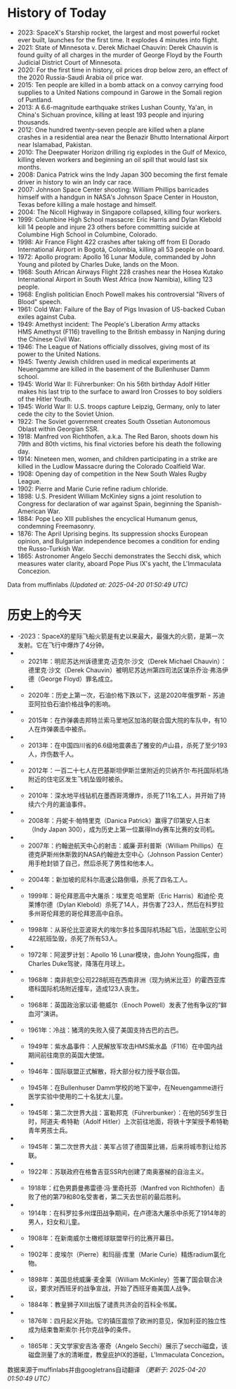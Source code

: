 # History of Today 

- 2023: SpaceX's Starship rocket, the largest and most powerful rocket ever built, launches for the first time. It explodes 4 minutes into flight.
- 2021: State of Minnesota v. Derek Michael Chauvin: Derek Chauvin is found guilty of all charges in the murder of George Floyd by the Fourth Judicial District Court of Minnesota.
- 2020: For the first time in history, oil prices drop below zero, an effect of the 2020 Russia-Saudi Arabia oil price war.
- 2015: Ten people are killed in a bomb attack on a convoy carrying food supplies to a United Nations compound in Garowe in the Somali region of Puntland.
- 2013: A 6.6-magnitude earthquake strikes Lushan County, Ya'an, in China's Sichuan province, killing at least 193 people and injuring thousands.
- 2012: One hundred twenty-seven people are killed when a plane crashes in a residential area near the Benazir Bhutto International Airport near Islamabad, Pakistan.
- 2010: The Deepwater Horizon drilling rig explodes in the Gulf of Mexico, killing eleven workers and beginning an oil spill that would last six months.
- 2008: Danica Patrick wins the Indy Japan 300 becoming the first female driver in history to win an Indy car race.
- 2007: Johnson Space Center shooting: William Phillips barricades himself with a handgun in NASA's Johnson Space Center in Houston, Texas before killing a male hostage and himself.
- 2004: The Nicoll Highway in Singapore collapsed, killing four workers.
- 1999: Columbine High School massacre: Eric Harris and Dylan Klebold kill 14 people and injure 23 others before committing suicide at Columbine High School in Columbine, Colorado.
- 1998: Air France Flight 422 crashes after taking off from El Dorado International Airport in Bogotá, Colombia, killing all 53 people on board.
- 1972: Apollo program: Apollo 16 Lunar Module, commanded by John Young and piloted by Charles Duke, lands on the Moon.
- 1968: South African Airways Flight 228 crashes near the Hosea Kutako International Airport in South West Africa (now Namibia), killing 123 people.
- 1968: English politician Enoch Powell makes his controversial "Rivers of Blood" speech.
- 1961: Cold War: Failure of the Bay of Pigs Invasion of US-backed Cuban exiles against Cuba.
- 1949: Amethyst incident: The People's Liberation Army attacks HMS Amethyst (F116) travelling to the British embassy in Nanjing during the Chinese Civil War.
- 1946: The League of Nations officially dissolves, giving most of its power to the United Nations.
- 1945: Twenty Jewish children used in medical experiments at Neuengamme are killed in the basement of the Bullenhuser Damm school.
- 1945: World War II: Führerbunker: On his 56th birthday Adolf Hitler makes his last trip to the surface to award Iron Crosses to boy soldiers of the Hitler Youth.
- 1945: World War II: U.S. troops capture Leipzig, Germany, only to later cede the city to the Soviet Union.
- 1922: The Soviet government creates South Ossetian Autonomous Oblast within Georgian SSR.
- 1918: Manfred von Richthofen, a.k.a. The Red Baron, shoots down his 79th and 80th victims, his final victories before his death the following day.
- 1914: Nineteen men, women, and children participating in a strike are killed in the Ludlow Massacre during the Colorado Coalfield War.
- 1908: Opening day of competition in the New South Wales Rugby League.
- 1902: Pierre and Marie Curie refine radium chloride.
- 1898: U.S. President William McKinley signs a joint resolution to Congress for declaration of war against Spain, beginning the Spanish-American War.
- 1884: Pope Leo XIII publishes the encyclical Humanum genus, condemning Freemasonry.
- 1876: The April Uprising begins. Its suppression shocks European opinion, and Bulgarian independence becomes a condition for ending the Russo-Turkish War.
- 1865: Astronomer Angelo Secchi demonstrates the Secchi disk, which measures water clarity, aboard Pope Pius IX's yacht, the L'Immaculata Concezion.

Data from muffinlabs
*(Updated at: 2025-04-20 01:50:49 UTC)*

# 历史上的今天 

- -2023：SpaceX的星际飞船火箭是有史以来最大，最强大的火箭，是第一次发射。它在飞行中爆炸了4分钟。
- -  2021年：明尼苏达州诉德里克·迈克尔·沙文（Derek Michael Chauvin）：德里克·沙文（Derek Chauvin）被明尼苏达州第四司法区谋杀乔治·弗洛伊德（George Floyd）罪名成立。
- -  2020年：历史上第一次，石油价格下跌以下，这是2020年俄罗斯 - 苏迪亚阿拉伯石油价格战争的影响。
- -  2015年：在炸弹袭击邦特兰索马里地区加洛的联合国大院的车队中，有10人在炸弹袭击中被杀。
- -  2013年：在中国四川省的6.6级地震袭击了雅安的卢山县，杀死了至少193人，炸伤数千人。
- -  2012年：一百二十七人在巴基斯坦伊斯兰堡附近的贝纳齐尔·布托国际机场附近的住宅区发生飞机坠毁时被杀。
- -  2010年：深水地平线钻机在墨西哥湾爆炸，杀死了11名工人，并开始了持续六个月的漏油事件。
- -  2008年：丹妮卡·帕特里克（Danica Patrick）赢得了印第安人日本（Indy Japan 300），成为历史上第一位赢得Indy赛车比赛的女司机。
- -  2007年：约翰逊航天中心的射击：威廉·菲利普斯（William Phillips）在德克萨斯州休斯敦的NASA约翰逊太空中心（Johnson Passion Center）用手枪封锁了自己，然后杀死了男性和他本人。
- -  2004年：新加坡的尼科尔高速公路倒塌，杀死了四名工人。
- -  1999年：哥伦拜恩高中大屠杀：埃里克·哈里斯（Eric Harris）和迪伦·克莱博尔德（Dylan Klebold）杀死了14人，并伤害了23人，然后在科罗拉多州哥伦拜恩的哥伦拜恩高中自杀。
- -  1998年：从哥伦比亚波哥大的埃尔多拉多国际机场起飞后，法国航空公司422航班坠毁，杀死了所有53人。
- -  1972年：阿波罗计划：Apollo 16 Lunar模块，由John Young指挥，由Charles Duke驾驶，降落在月球上。
- -  1968年：南非航空公司228航班在西南非洲（现为纳米比亚）的霍西亚库塔科国际机场附近撞车，造成123人丧生。
- -  1968年：英国政治家以诺·鲍威尔（Enoch Powell）发表了他有争议的“鲜血河”演讲。
- -  1961年：冷战：猪湾的失败入侵了美国支持古巴的古巴。
- -  1949年：紫水晶事件：人民解放军攻击HMS紫水晶（F116）在中国内战期间前往南京的英国大使馆。
- -  1946年：国际联盟正式解散，将大部分权力授予联合国。
- -  1945年：在Bullenhuser Damm学校的地下室中，在Neuengamme进行医学实验中使用的二十名犹太儿童。
- -  1945年：第二次世界大战：富勒邦克（Führerbunker）：在他的56岁生日时，阿道夫·希特勒（Adolf Hitler）上次前往地面，将铁十字架授予希特勒青年男孩士兵。
- -  1945年：第二次世界大战：美军占领了德国莱比锡，后来将城市割让给苏联。
- -  1922年：苏联政府在格鲁吉亚SSR内创建了南奥塞梯的自治主义。
- -  1918年：红色男爵曼弗雷德·冯·里奇托芬（Manfred von Richthofen）击败了他的第79和80名受害者，第二天去世前的最后胜利。
- -  1914年：在科罗拉多州煤田战争期间，在卢德洛大屠杀中杀死了1914年的男人，妇女和儿童。
- -  1908年：在新南威尔士橄榄球联盟举行的比赛开幕日。
- -  1902年：皮埃尔（Pierre）和玛丽·库里（Marie Curie）精炼radium氯化物。
- -  1898年：美国总统威廉·麦金莱（William McKinley）签署了国会联合决议，要求对西班牙的战争宣战，开始了西班牙裔美国人战争。
- -  1884年：教皇狮子XIII出版了谴责共济会的百科全书属。
- -  1876年：四月起义开始。它的镇压震惊了欧洲的意见，保加利亚的独立性成为结束鲁斯索尔·托尔克战争的条件。
- -  1865年：天文学家安吉洛·塞奇（Angelo Secchi）展示了secchi磁盘，该磁盘测量了水的清晰度，教皇庇护IX的游艇，L'Immaculata Concezion。

数据来源于muffinlabs并由googletrans自动翻译
*（更新于: 2025-04-20 01:50:49 UTC）*